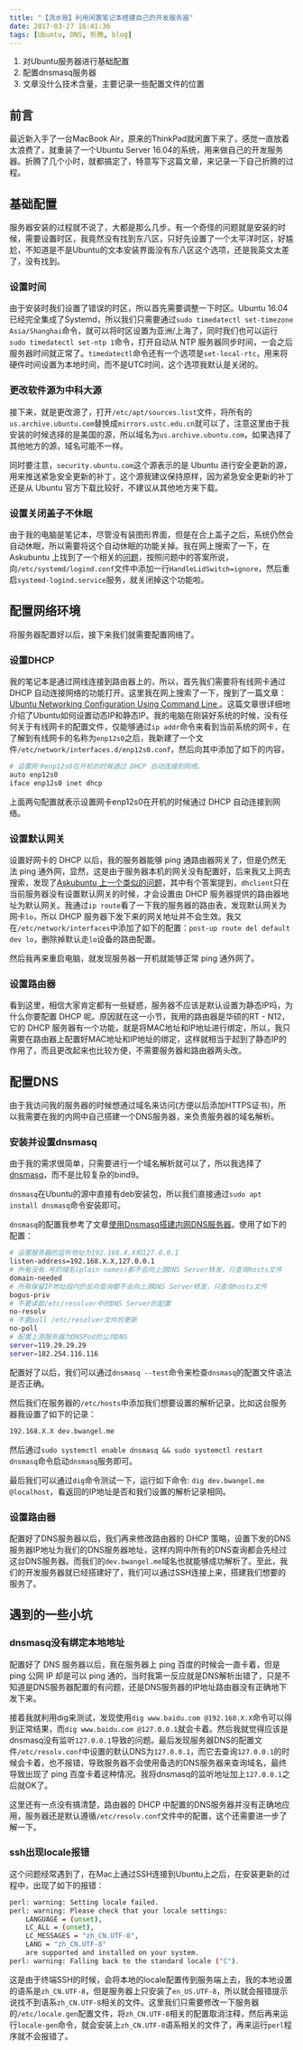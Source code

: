 ```yaml
---
title: "【流水账】利用闲置笔记本搭建自己的开发服务器"
date: 2017-03-27 16:41:36
tags: [Ubuntu, DNS, 折腾, blog]
---
```


1. 对Ubuntu服务器进行基础配置
2. 配置dnsmasq服务器
3. 文章没什么技术含量，主要记录一些配置文件的位置
<!--more-->

## 前言

最近新入手了一台MacBook Air，原来的ThinkPad就闲置下来了，感觉一直放着太浪费了，就重装了一个Ubuntu Server 16.04的系统，用来做自己的开发服务器。折腾了几个小时，就都搞定了，特意写下这篇文章，来记录一下自己折腾的过程。

## 基础配置

服务器安装的过程就不说了，大都是那么几步。有一个奇怪的问题就是安装的时候，需要设置时区，我竟然没有找到东八区，只好先设置了一个太平洋时区，好尴尬，不知道是不是Ubuntu的文本安装界面没有东八区这个选项，还是我英文太差了，没有找到。

### 设置时间

由于安装时我们设置了错误的时区，所以首先需要调整一下时区。Ubuntu 16.04已经完全集成了Systemd，所以我们只需要通过`sudo timedatectl set-timezone Asia/Shanghai`命令，就可以将时区设置为亚洲/上海了，同时我们也可以运行`sudo timedatectl set-ntp 1`命令，打开自动从 NTP 服务器同步时间，一会之后服务器时间就正常了。`timedatectl`命令还有一个选项是`set-local-rtc`，用来将硬件时间设置为本地时间，而不是UTC时间，这个选项我默认是关闭的。

### 更改软件源为中科大源

接下来，就是更改源了，打开`/etc/apt/sources.list`文件，将所有的`us.archive.ubuntu.com`替换成`mirrors.ustc.edu.cn`就可以了，注意这里由于我安装的时候选择的是美国的源，所以域名为`us.archive.ubuntu.com`，如果选择了其他地方的源，域名可能不一样。

同时要注意，`security.ubuntu.com`这个源表示的是 Ubuntu 进行安全更新的源，用来推送紧急安全更新的补丁，这个源我建议保持原样，因为紧急安全更新的补丁还是从 Ubuntu 官方下载比较好，不建议从其他地方来下载。

### 设置关闭盖子不休眠

由于我的电脑是笔记本，尽管没有装图形界面，但是在合上盖子之后，系统仍然会自动休眠，所以需要将这个自动休眠的功能关掉。我在网上搜索了一下，在 Askubuntu 上找到了一个相关的[问题](http://askubuntu.com/questions/141866/keep-ubuntu-server-running-on-a-laptop-with-the-lid-closed)，按照问题中的答案所说，向`/etc/systemd/logind.conf`文件中添加一行`HandleLidSwitch=ignore`，然后重启`systemd-logind.service`服务，就关闭掉这个功能啦。

## 配置网络环境

将服务器配置好以后，接下来我们就需要配置网络了。

### 设置DHCP

我的笔记本是通过网线连接到路由器上的，所以，首先我们需要将有线网卡通过 DHCP 自动连接网络的功能打开。这里我在网上搜索了一下，搜到了一篇文章：[Ubuntu Networking Configuration Using Command Line ](http://www.ubuntugeek.com/ubuntu-networking-configuration-using-command-line.html)。这篇文章很详细地介绍了Ubuntu如何设置动态IP和静态IP。我的电脑在刚装好系统的时候，没有任何关于有线网卡的配置文件，仅能够通过`ip addr`命令来看到当前系统的网卡，在了解到有线网卡的名称为`enp12s0`之后，我新建了一个文件`/etc/network/interfaces.d/enp12s0.conf`，然后向其中添加了如下的内容，

```sh
# 设置网卡enp12s0在开机的时候通过 DHCP 自动连接到网络。
auto enp12s0
iface enp12s0 inet dhcp
```

上面两句配置就表示设置网卡enp12s0在开机的时候通过 DHCP 自动连接到网络。

### 设置默认网关

设置好网卡的 DHCP 以后，我的服务器能够 ping 通路由器网关了，但是仍然无法 ping 通外网，显然，这是由于服务器本机的网关没有配置好，后来我又上网去搜索，发现了[Askubuntu 上一个类似的问题](http://askubuntu.com/questions/522420/how-to-get-default-gateway-with-a-dhcp)，其中有个答案提到，`dhclient`只在当前服务器没有设置默认网关的时候，才会设置由 DHCP 服务器提供的路由器地址为默认网关。我通过`ip route`看了一下我的服务器的路由表，发现默认网关为网卡`lo`，所以 DHCP 服务器下发下来的网关地址并不会生效。我又在`/etc/network/interfaces`中添加了如下的配置：`post-up route del default dev lo`，删除掉默认走`lo`设备的路由配置。

然后我再来重启电脑，就发现服务器一开机就能够正常 ping 通外网了。

### 设置路由器

看到这里，相信大家肯定都有一些疑惑，服务器不应该是默认设置为静态IP吗，为什么你要配置 DHCP 呢。原因就在这一小节，我用的路由器是华硕的RT - N12，它的 DHCP 服务器有一个功能，就是将MAC地址和IP地址进行绑定，所以，我只需要在路由器上配置好MAC地址和IP地址的绑定，这样就相当于起到了静态IP的作用了，而且更改起来也比较方便，不需要服务器和路由器两头改。

## 配置DNS

由于我访问我的服务器的时候想通过域名来访问(方便以后添加HTTPS证书)，所以我需要在我的内网中自己搭建一个DNS服务器，来负责服务器的域名解析。

### 安装并设置dnsmasq

由于我的需求很简单，只需要进行一个域名解析就可以了，所以我选择了[dnsmasq](http://www.thekelleys.org.uk/dnsmasq/docs/dnsmasq-man.html)，而不是比较复杂的bind9。

`dnsmasq`在Ubuntu的源中直接有deb安装包，所以我们直接通过`sudo apt install dnsmasq`命令安装即可。

`dnsmasq`的配置我参考了文章[使用Dnsmasq搭建内网DNS服务器](http://cjting.me/misc/2016-08-20-%E4%BD%BF%E7%94%A8Dnsmasq%E6%90%AD%E5%BB%BA%E5%86%85%E7%BD%91DNS%E6%9C%8D%E5%8A%A1%E5%99%A8.html)。使用了如下的配置：

```sh
# 设置服务器的监听地址为192.168.X.X和127.0.0.1
listen-address=192.168.X.X,127.0.0.1
# 所有没有.号的域名(plain names)都不会向上游DNS Server转发，只查询hosts文件
domain-needed
# 所有保留IP地址段内的反向查询都不会向上游DNS Server转发，只查询hosts文件
bogus-priv
# 不要读取/etc/resolver中的DNS Server的配置
no-resolv
# 不要poll /etc/resolver文件的更新
no-poll
# 配置上游服务器为DNSPod的公共DNS
server=119.29.29.29
server=182.254.116.116
```

配置好了以后，我们可以通过`dnsmasq --test`命令来检查`dnsmasq`的配置文件语法是否正确。

然后我们在服务器的`/etc/hosts`中添加我们想要设置的解析记录，比如这台服务器我设置了如下的记录：

```sh
192.168.X.X dev.bwangel.me
```

然后通过`sudo systemctl enable dnsmasq && sudo systemctl restart dnsmasq`命令启动`dnsmasq`服务即可。

最后我们可以通过`dig`命令测试一下，运行如下命令: `dig dev.bwangel.me @localhost`，看返回的IP地址是否和我们设置的解析记录相同。

### 设置路由器

配置好了DNS服务器以后，我们再来修改路由器的 DHCP 策略，设置下发的DNS服务器IP地址为我们的DNS服务器地址，这样内网中所有的DNS查询都会先经过这台DNS服务器。而我们的`dev.bwangel.me`域名也就能够成功解析了。至此，我们的开发服务器就已经搭建好了，我们可以通过SSH连接上来，搭建我们想要的服务了。

## 遇到的一些小坑

### dnsmasq没有绑定本地地址

配置好了 DNS 服务器以后，我在服务器上 ping 百度的时候会一直卡着，但是 ping 公网 IP 却是可以 ping 通的，当时我第一反应就是DNS解析出错了，只是不知道是DNS服务器配置的有问题，还是DNS服务器的IP地址路由器没有正确地下发下来。

接着我就利用dig来测试，发现使用`dig www.baidu.com @192.168.X.X`命令可以得到正常结果，而`dig www.baidu.com @127.0.0.1`就会卡着。然后我就觉得应该是dnsmasq没有监听`127.0.0.1`导致的问题。最后发现服务器DNS的配置文件`/etc/resolv.conf`中设置的默认DNS为`127.0.0.1`，而它去查询`127.0.0.1`的时候会卡着，也不报错，导致服务器不会使用备选的DNS服务器来查询域名，最终导致出现了 ping 百度卡着这种情况。我将dnsmasq的监听地址加上`127.0.0.1`之后就OK了。

这里还有一点没有搞清楚，路由器的 DHCP 中配置的DNS服务器并没有正确地应用，服务器还是默认遵循`/etc/resolv.conf`文件中的配置，这个还需要进一步了解一下。

### ssh出现locale报错

这个问题经常遇到了，在Mac上通过SSH连接到Ubuntu上之后，在安装更新的过程中，出现了如下的报错：

```sh
perl: warning: Setting locale failed.
perl: warning: Please check that your locale settings:
    LANGUAGE = (unset),
    LC_ALL = (unset),
    LC_MESSAGES = "zh_CN.UTF-8",
    LANG = "zh_CN.UTF-8"
    are supported and installed on your system.
perl: warning: Falling back to the standard locale ("C").
```

这是由于终端SSH的时候，会将本地的locale配置传到服务端上去，我的本地设置的语系是`zh_CN.UTF-8`，但是服务器上只安装了`en_US.UTF-8`，所以就会报错提示说找不到语系`zh_CN.UTF-8`相关的文件。这里我们只需要修改一下服务器的`/etc/locale.gen`配置文件，将`zh_CN.UTF-8`相关的配置取消注释，然后再来运行`locale-gen`命令，就会安装上`zh_CN.UTF-8`语系相关的文件了，再来运行`perl`程序就不会报错了。
